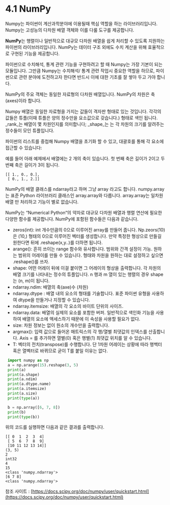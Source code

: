 # 4.1 NumPy

 Numpy는 파이썬이 계산과학분야에 이용될때 핵심 역할을 하는 라이브러리입니다. Numpy는 고성능의 다차원 배열 객체와 이를 다룰 도구를 제공합니다.

**NumPy**는 행렬이나 일반적으로 대규모 다차원 배열을 쉽게 처리할 수 있도록 지원하는 파이썬의 라이브러리입니다. NumPy는 데이터 구조 외에도 수치 계산을 위해 효율적으로 구현된 기능을 제공합니다.

파이썬으로 수치해석, 통계 관련 기능을 구현하려고 할 때 Numpy는 가장 기본이 되는 모듈입니다. 그만큼 Numpy는 수치해석/ 통계 관련 작업시 중요한 역할을 하므로, 파이썬으로 관련 분야에 도전하고자 한다면 반드시 이에 대한 기초를 잘 쌓아 두고 가야 합니다.

NumPy의 주요 객체는 동일한 자료형의 다차원 배열입니다. NumPy의 차원은 축\(axes\)이라 합니다.

Numpy 배열은 동일한 자료형을 가지는 값들이 격자판 형태로 있는 것입니다. 각각의 값들은 튜플\(이때 튜플은 양의 정수만을 요소값으로 갖습니다.\) 형태로 색인 됩니다. _rank_는 배열이 몇 차원인지를 의미합니다; _shape_는 는 각 차원의 크기를 알려주는 정수들이 모인 튜플입니다.

파이썬의 리스트를 중첩해 Numpy 배열을 초기화 할 수 있고, 대괄호를 통해 각 요소에 접근할 수 있습니다:

예를 들어 아래 예제에서 배열에는 2 개의 축이 있습니다. 첫 번째 축은 길이가 2이고 두 번째 축은 길이가 3이 됩니다.

```text
[[ 1., 0., 0.],
 [ 0., 1., 2.]]
```

NumPy의 배열 클래스를 ndarray라고 하며 그냥 array 라고도 합니다. numpy.array는 표준 Python 라이브러리 클래스인 array.array와 다릅니다. array.array는 일차원 배열 만 처리하고 기능이 별로 없습니다.

NumPy는 “Numerical Python“의 약자로 대규모 다차원 배열과 행렬 연산에 필요한 다양한 함수를 제공합니다. NumPy에 포함된 함수들은 다음과 같습니다.

* zeros\(int\): int 개수만큼의 0으로 이루어진 array를 만들어 줍니다. Np.zeors\(10\)은 \(10,\) 형태의 0으로 이루어진 벡터를 생성합니다. 만약 특정한 형상으로 만들길 원한다면 뒤에 .reshape\(x,y..\)를 더하면 됩니다. 
* arange\(\): 흔히 쓰이는 range 함수와 유사합니다. 범위와 간격 설정이 가능. 원하는 범위의 어레이를 만들 수 있습니다. 형태와 차원을 원하는 대로 설정하고 싶으면 .reshape\(\)를 쓰자. 
* shape: 어떤 어레이 뒤에 이걸 붙이면 그 어레이의 형상을 출력합니다.  각 차원의 배열 크기를 나타내는 정수의 튜플입니다. n 행과 m 열이 있는 행렬의 경우 shape는 \(n, m\)이 됩니다.
* ndarray.ndim: 배열의 축\(axe\)수 \(차원\)
* ndarray.dtype : 배열 내의 요소의 형태를 기술합니다. 표준 파이썬 유형을 사용하여 dtype을 만들거나 지정할 수 있습니다.
* ndarray.itemsize: 배열의 각 요소의 바이트 단위의 사이즈.
* ndarray.data: 배열의 실제의 요소를 포함한 버퍼. 일반적으로 색인화 기능을 사용하여 배열의 요소에 액세스하기 때문에 이 속성을 사용할 필요가 없다.
* size: 차원 정보는 없이 원소의 개수만을 출력합니다. 
* argmax\(\): 입력 값으로 들어온 매트릭스의 각 행/열별 최댓값의 인덱스를 산출합니다. Axis = 를 추가하면 열별\(0\) 혹은 행별\(1\) 최댓값 위치를 알 수 있습니다.
* T: 벡터의 전치\(transpose\)를 수행합니다. 단 1차원 어레이는 상황에 따라 행백터 혹은 열벡터로 바뀌므로 굳이 T를 붙일 이유는 없다.

```python
 import numpy as np
 a = np.arange(15).reshape(3, 5)
 print(a)
 print(a.shape)
 print(a.ndim)
 print(a.dtype.name)
 print(a.itemsize)
 print(a.size)
 print(type(a))

 b = np.array([6, 7, 8])
 print(b)
 print(type(b))
```

위의 코드를 실행하면 다음과 같은 결과를 출력합니다.

```text
[[ 0  1  2  3  4]
 [ 5  6  7  8  9]
 [10 11 12 13 14]]
(3, 5)
2
int32
4
15
<class 'numpy.ndarray'>
[6 7 8]
<class 'numpy.ndarray'>
```



참조 사이트 : [https://docs.scipy.org/doc/numpy/user/quickstart.html](https://docs.scipy.org/doc/numpy/user/quickstart.html)



